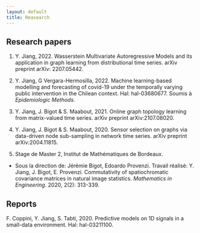 ```yaml
---
layout: default
title: Reasearch
---
```


## Research papers

1. Y. Jiang, 2022. Wasserstein Multivariate Autoregressive Models and its application in graph learning from distributional time series. arXiv preprint arXiv: 2207.05442.

2. Y. Jiang, G Vergara-Hermosilla, 2022. Machine learning-based modelling and forecasting of covid-19 under the temporally varying public intervention in the Chilean context. Hal: hal-03680677. Soumis à *Epidemiologic Methods*.

3. Y. Jiang, J. Bigot & S. Maabout, 2021. Online graph topology learning from matrix-valued time series. arXiv preprint arXiv:2107.08020. 

4. Y. Jiang, J. Bigot & S. Maabout, 2020. Sensor selection on graphs via data-driven node sub-sampling in network time series.  arXiv preprint arXiv:2004.11815.

5. Stage de Master 2, Institut de Mathématiques de Bordeaux. 

- Sous la direction de: Jérémie Bigot, Edoardo Provenzi. Travail réalisé: Y. Jiang, J. Bigot, E. Provenzi. Commutativity of spatiochromatic covariance matrices in natural image statistics. *Mathematics in Engineering*. 2020, 2(2): 313-339.

## Reports

F. Coppini, Y. Jiang, S. Tabti, 2020. Predictive models on 1D signals in a small-data environment. Hal: hal-03211100. 
